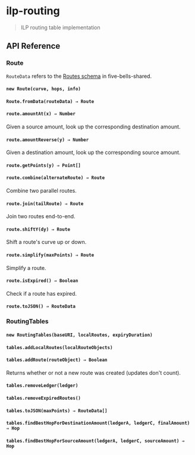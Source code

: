 # ilp-routing

> ILP routing table implementation

## API Reference

### Route

`RouteData` refers to the [Routes schema](https://github.com/interledger/five-bells-shared/blob/master/schemas/Routes.json) in five-bells-shared.

#### `new Route(curve, hops, info)`
#### `Route.fromData(routeData) ⇒ Route`
#### `route.amountAt(x) ⇒ Number`

Given a source amount, look up the corresponding destination amount.

#### `route.amountReverse(y) ⇒ Number`

Given a destination amount, look up the corresponding source amount.

#### `route.getPoints(y) ⇒ Point[]`

#### `route.combine(alternateRoute) ⇒ Route`

Combine two parallel routes.

#### `route.join(tailRoute) ⇒ Route`

Join two routes end-to-end.

#### `route.shiftY(dy) ⇒ Route`

Shift a route's curve up or down.

#### `route.simplify(maxPoints) ⇒ Route`

Simplify a route.

#### `route.isExpired() ⇒ Boolean`

Check if a route has expired.

#### `route.toJSON() ⇒ RouteData`

### RoutingTables

#### `new RoutingTables(baseURI, localRoutes, expiryDuration)`
#### `tables.addLocalRoutes(localRouteObjects)`
#### `tables.addRoute(routeObject) ⇒ Boolean`

Returns whether or not a new route was created (updates don't count).

#### `tables.removeLedger(ledger)`
#### `tables.removeExpiredRoutes()`
#### `tables.toJSON(maxPoints) ⇒ RouteData[]`
#### `tables.findBestHopForDestinationAmount(ledgerA, ledgerC, finalAmount) ⇒ Hop`
#### `tables.findBestHopForSourceAmount(ledgerA, ledgerC, sourceAmount) ⇒ Hop`
